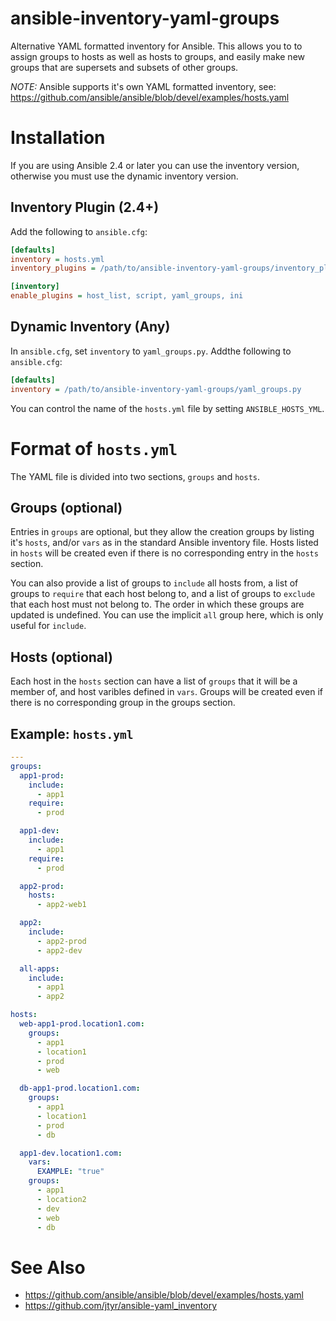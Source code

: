 # ansible-inventory-yaml-groups
Alternative YAML formatted inventory for Ansible. This allows you to to assign groups to hosts as well as hosts to groups, and easily make new groups that are supersets and subsets of other groups.

*NOTE:* Ansible supports it's own YAML formatted inventory, see: https://github.com/ansible/ansible/blob/devel/examples/hosts.yaml

# Installation

If you are using Ansible 2.4 or later you can use the inventory version, otherwise you must use the dynamic inventory version.

## Inventory Plugin (2.4+)

Add the following to `ansible.cfg`:
```ini
[defaults]
inventory = hosts.yml
inventory_plugins = /path/to/ansible-inventory-yaml-groups/inventory_plugins

[inventory]
enable_plugins = host_list, script, yaml_groups, ini
```

## Dynamic Inventory (Any)

In `ansible.cfg`, set `inventory` to `yaml_groups.py`.  Addthe following to `ansible.cfg`:
```ini
[defaults]
inventory = /path/to/ansible-inventory-yaml-groups/yaml_groups.py
```

You can control the name of the `hosts.yml` file by setting `ANSIBLE_HOSTS_YML`.

# Format of `hosts.yml`

The YAML file is divided into two sections, `groups` and `hosts`.

## Groups (optional)
Entries in `groups` are optional, but they allow the creation groups by listing it's `hosts`, and/or `vars` as in the standard Ansible inventory file.  Hosts listed in `hosts` will be created even if there is no corresponding entry in the `hosts` section.

You can also provide a list of groups to `include` all hosts from, a list of groups to `require` that each host belong to, and a list of groups to `exclude` that each host must not belong to.  The order in which these groups are updated is undefined.  You can use the implicit `all` group here, which is only useful for `include`.

## Hosts (optional)
Each host in the `hosts` section can have a list of `groups` that it will be a member of, and host varibles defined in `vars`.  Groups will be created even if there is no corresponding group in the groups section.

## Example: `hosts.yml`
```yaml
---
groups:
  app1-prod:
    include:
      - app1
    require:
      - prod

  app1-dev:
    include:
      - app1
    require:
      - prod

  app2-prod:
    hosts:
      - app2-web1

  app2:
    include:
      - app2-prod
      - app2-dev

  all-apps:
    include:
      - app1
      - app2

hosts:
  web-app1-prod.location1.com:
    groups:
      - app1
      - location1
      - prod
      - web

  db-app1-prod.location1.com:
    groups:
      - app1
      - location1
      - prod
      - db

  app1-dev.location1.com:
    vars:
      EXAMPLE: "true"
    groups:
      - app1
      - location2
      - dev
      - web
      - db
```

# See Also
- https://github.com/ansible/ansible/blob/devel/examples/hosts.yaml
- https://github.com/jtyr/ansible-yaml_inventory
